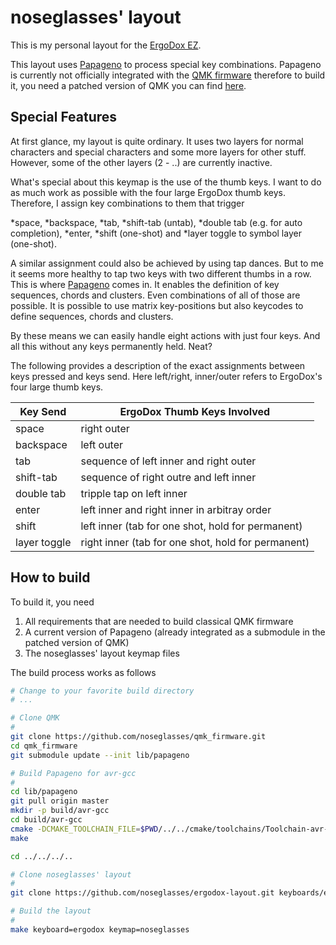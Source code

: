 # noseglasses' layout

This is my personal layout for the [ErgoDox EZ](https://ergodox-ez.com/).

This layout uses [Papageno](https://github.com/noseglasses/papageno) to process special key combinations. Papageno is currently not officially integrated with the [QMK firmware](https://github.com/qmk/qmk_firmware/) therefore to build it, you need a patched version of QMK you can find [here](https://github.com/noseglasses/qmk_firmware).

## Special Features   

At first glance, my layout is quite ordinary. It uses two layers for normal
characters and special characters and some more layers for other stuff. However,
some of the other layers (2 - ..) are currently inactive.

What's special about this keymap is the use of the thumb keys. I want to do as much
work as possible with the four large ErgoDox thumb keys. Therefore,
I assign key combinations to them that
trigger 

*space,
*backspace,
*tab,
*shift-tab (untab),
*double tab (e.g. for auto completion),
*enter,
*shift (one-shot) and
*layer toggle to symbol layer (one-shot).

A similar assignment could also be achieved by using tap dances. 
But to me it seems more healthy to tap two keys with two 
different thumbs in a row. This is where [Papageno](https://github.com/noseglasses/papageno) comes in.
It enables the definition of key sequences, chords and clusters. Even combinations
of all of those are possible.
It is possible to use matrix key-positions but also keycodes to define
sequences, chords and clusters.

By these means we can easily handle eight actions with just four keys.
And all this without any keys permanently held. Neat?

The following provides a description of the exact assignments between keys pressed and keys send.
Here left/right, inner/outer refers to ErgoDox's four large thumb keys.

| Key Send    | ErgoDox Thumb Keys Involved                                 |
|-------------|-------------------------------------------------------------|
| space       | right outer                                                 |
| backspace   | left outer                                                  |
| tab         | sequence of left inner and right outer                      |
| shift-tab   | sequence of right outre and left inner                      |
| double tab  | tripple tap on left inner                                   |
| enter       | left inner and right inner in arbitray order                |
| shift       | left inner (tab for one shot, hold for permanent)           |
| layer toggle| right inner (tab for one shot, hold for permanent)          |

## How to build

To build it, you need
1) All requirements that are needed to build classical QMK firmware
2) A current version of Papageno (already integrated as a submodule in the patched version of QMK)
3) The noseglasses' layout keymap files

The build process works as follows

```sh
# Change to your favorite build directory
# ...

# Clone QMK
#
git clone https://github.com/noseglasses/qmk_firmware.git
cd qmk_firmware
git submodule update --init lib/papageno

# Build Papageno for avr-gcc
#
cd lib/papageno
git pull origin master
mkdir -p build/avr-gcc
cd build/avr-gcc
cmake -DCMAKE_TOOLCHAIN_FILE=$PWD/../../cmake/toolchains/Toolchain-avr-gcc.cmake -DPAPAGENO_PLATFORM=avr-gcc ../..
make

cd ../../../..

# Clone noseglasses' layout
#
git clone https://github.com/noseglasses/ergodox-layout.git keyboards/ergodox/keymaps/noseglasses

# Build the layout
#
make keyboard=ergodox keymap=noseglasses
```
